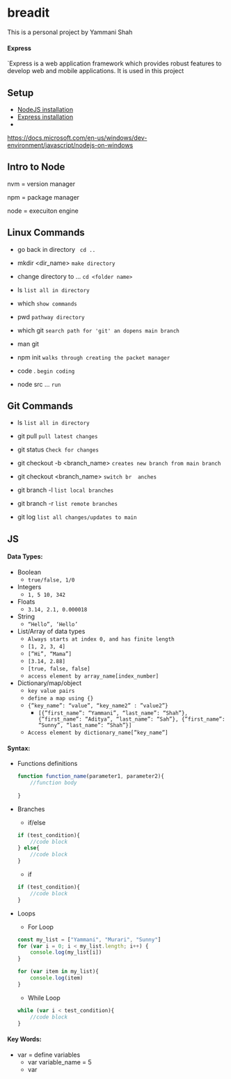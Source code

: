 # breadit
This is a personal project by Yammani Shah

#### Express 
`Express is a web application framework which provides robust features to develop web and mobile applications. It is used in this project 

## Setup
- [NodeJS installation](https://docs.microsoft.com/en-us/windows/dev-environment/javascript/nodejs-on-windows)
- [Express installation](https://www.npmjs.com/package/express)
- 

https://docs.microsoft.com/en-us/windows/dev-environment/javascript/nodejs-on-windows


## Intro to Node
nvm = version manager

npm = package manager

node = execuiton engine



## Linux Commands

- go back in directory
 ` cd ..`
 
 - mkdir <dir_name>
 `make directory`

- change directory to ...
`cd <folder name>`

- ls 
`list all in directory`

- which 
`show commands`

- pwd 
`pathway directory`

- which git 
`search path for 'git' an dopens main branch`

- man git 
`  `

- npm init 
`walks through creating the packet manager`

- code . 
`begin coding`

- node src ... 
`run`




## Git Commands

- ls 
`list all in directory`

- git pull
`pull latest changes`

- git status 
`Check for changes`

- git checkout -b <branch_name>
`creates new branch from main branch `

- git checkout <branch_name> 
`switch br  anches`

- git branch -l 
`list local branches`

- git branch -r 
`list remote branches `

- git log 
`list all changes/updates to main`






## JS

#### Data Types:

- Boolean
    - `true/false, 1/0`
- Integers
    - `1, 5 10, 342`
- Floats
    - `3.14, 2.1, 0.000018`
- String
    - `“Hello”, ‘Hello’`
- List/Array of data types
    - `Always starts at index 0, and has finite length`
    - `[1, 2, 3, 4]`
    - `[”Hi”, “Mama”]`
    - `[3.14, 2.88]`
    - `[true, false, false]`
    - `access element by array_name[index_number]`
- Dictionary/map/object
    - `key value pairs`
    - `define a map using {}`
    - `{”key_name”: “value”, “key_name2” : ”value2”}`
        - `[{”first_name”: “Yammani”, “last_name”: “Shah”}, {”first_name”: “Aditya”, “last_name”: “Sah”}, {”first_name”: “Sunny”, “last_name”: “Shah”}]`
    - `Access element by dictionary_name[”key_name”]`
    

#### Syntax:

- Functions definitions
    ```jsx
    function function_name(parameter1, parameter2){
    	//function body
    	
    }
    `````
    
- Branches
    - if/else
    
    ```jsx
    if (test_condition){
    	//code block
    } else{
    	//code block
    } 
    ```
    
    - if
    
    ```jsx
    if (test_condition){
    	//code block
    }
    ```
    
- Loops
    - For Loop
    
    ```jsx
    const my_list = ["Yammani", "Murari", "Sunny"]
    for (var i = 0; i < my_list.length; i++) {
    	console.log(my_list[i])
    }
    
    for (var item in my_list){
    	console.log(item)
    }
    ```
    
    - While Loop
    
    ```jsx
    while (var i < test_condition){
    	//code block
    }
    ```
    

#### Key Words:

- var = define variables
    - var variable_name = 5
    - var 

